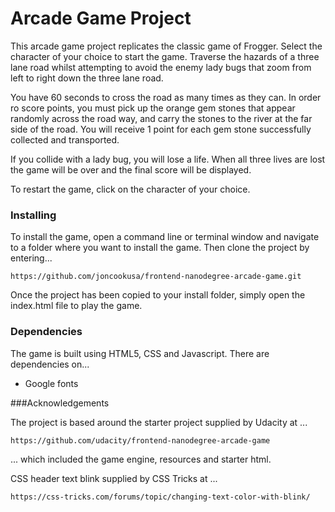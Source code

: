# Arcade Game Project

This arcade game project replicates the classic game of Frogger. Select the character of your choice to start the game. Traverse the hazards of a three lane road whilst attempting to avoid the enemy lady bugs that zoom from left to right
down the three lane road.

You have 60 seconds to cross the road as many times as they can. In order ro score points, you must pick up the orange 
gem stones that appear randomly across the road way, and carry the stones to the river at the far side of the road. You will 
receive 1 point for each gem stone successfully collected and transported.

If you collide with a lady bug, you will lose a life. When all three lives are lost the game will be over and the final score will be displayed.

To restart the game, click on the character of your choice.


### Installing

To install the game, open a command line or terminal window and navigate to a folder where you want to install the game. Then clone the project by entering...
 
    https://github.com/joncookusa/frontend-nanodegree-arcade-game.git
 
 Once the project has been copied to your install folder, simply open the index.html file to play the game.
 
### Dependencies
 
The game is built using HTML5, CSS and Javascript. There are dependencies on...

* Google fonts

###Acknowledgements

The project is based around the starter project supplied by Udacity at ...

    https://github.com/udacity/frontend-nanodegree-arcade-game
    
... which included the game engine, resources and starter html.

CSS header text blink supplied by CSS Tricks at ...

    https://css-tricks.com/forums/topic/changing-text-color-with-blink/


